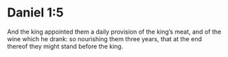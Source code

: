 # Daniel 1:5

And the king appointed them a daily provision of the king’s meat, and of the wine which he drank: so nourishing them three years, that at the end thereof they might stand before the king.